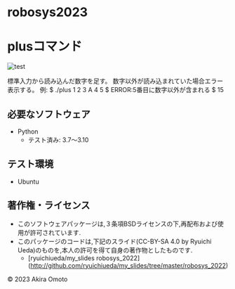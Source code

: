 # robosys2023

# plusコマンド
![test](https://github.com/stmotoaki/robosys2023/actions/workflows/test.yml/badge.svg)

標準入力から読み込んだ数字を足す。
数字以外が読み込まれていた場合エラー表示する。
例: $ ./plus 1 2 3 A 4 5
    $ ERROR:5番目に数字以外が含まれる
    $ 15

## 必要なソフトウェア
* Python
  * テスト済み: 3.7～3.10

## テスト環境
* Ubuntu

## 著作権・ライセンス
* このソフトウェアパッケージは,３条項BSDライセンスの下,再配布および使用が許可されています.
* このパッケージのコードは,下記のスライド(CC-BY-SA 4.0 by Ryuichi Ueda)のものを,本人の許可を得て自身の著作物としたものです.
	* [ryuichiueda/my_slides robosys_2022] (http://github.com/ryuichiueda/my_slides/tree/master/robosys_2022)

© 2023 Akira Omoto
